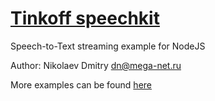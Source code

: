 # [Tinkoff speechkit](https://voicekit.tinkoff.ru/)
Speech-to-Text streaming example for NodeJS

Author: Nikolaev Dmitry <dn@mega-net.ru>

More examples can be found [here](https://github.com/TinkoffCreditSystems/tinkoff-speech-api-examples)